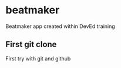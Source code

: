 # beatmaker

Beatmaker app created within DevEd training

## First git clone

First try with git and github
